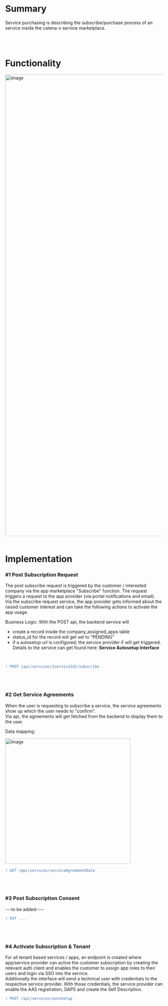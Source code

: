 # Summary

Service purchasing is describing the subscribe/purchase process of an service inside the catena-x service marketplace.

<br>
<br>

# Functionality

<img width="1471" alt="image" src="https://user-images.githubusercontent.com/94133633/211170242-a9e40b4c-b500-495b-a293-0774908c0dca.png">

<br>
<br>

# Implementation

### #1 Post Subscription Request

The post subscribe request is triggered by the customer / interested company via the app marketplace "Subscribe" function. The request triggers a request to the app provider (via portal notifications and email). Via the subscribe request service, the app provider gets informed about the raised customer interest and can take the following actions to activate the app usage.

Business Logic: With the POST api, the backend service will

* create a record inside the company_assigned_apps table
* status_id for the record will get set to "PENDING"
* if a autosetup url is configured; the service provider if will get triggered. Details to the service can get found here: <strong> Service Autosetup Interface</strong> 
<br>

```diff
! POST /api/services/{serviceId}/subscribe
```

<br>
<br>

### #2 Get Service Agreements 

When the user is requesting to subscribe a service, the service agreements show up which the user needs to "confirm".  
Via api, the agreements will get fetched from the backend to display them to the user.
<br>

Data mapping:

<img width="400" alt="image" src="https://user-images.githubusercontent.com/94133633/211170605-0cddbc42-f8dc-401d-9ded-fc34aa10fdf1.png">


<br>

```diff
! GET /api/services/serviceAgreementData
```

<br>
<br>

### #3 Post Subscription Consent

---to be added----
<br>

```diff
! PUT ...
```

<br>
<br>

### #4 Activate Subscription & Tenant

For all tenant based services / apps, an endpoint is created where app/service provider can active the customer subscription by creating the relevant auth client and enables the customer to assign app roles to their users and login via SSO into the service.  
Additionally the interface will send a technical user with credentials to the respective service provider. With those credentials, the service provider can enable the AAS registration, DAPS  and create the Self Description.
<br>

```diff
! POST /api/services/autoSetup
```

<br>
<br>
